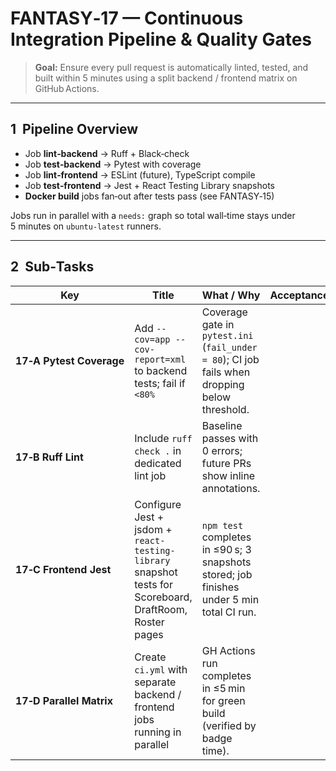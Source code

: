 # FANTASY‑17 — Continuous Integration Pipeline & Quality Gates

> **Goal:** Ensure every pull request is automatically linted, tested, and built within 5 minutes using a split backend / frontend matrix on GitHub Actions.

---

## 1  Pipeline Overview

* Job **lint‑backend** → Ruff + Black‑check
* Job **test‑backend** → Pytest with coverage
* Job **lint‑frontend** → ESLint (future), TypeScript compile
* Job **test‑frontend** → Jest + React Testing Library snapshots
* **Docker build** jobs fan‑out after tests pass (see FANTASY‑15)

Jobs run in parallel with a `needs:` graph so total wall‑time stays under 5 minutes on `ubuntu‑latest` runners.

---

## 2  Sub‑Tasks

| Key                      | Title                                                                                                   | What / Why                                                                                     | Acceptance Criteria |
| ------------------------ | ------------------------------------------------------------------------------------------------------- | ---------------------------------------------------------------------------------------------- | ------------------- |
| **17‑A Pytest Coverage** | Add `--cov=app --cov-report=xml` to backend tests; fail if `<80%`                                       | Coverage gate in `pytest.ini` (`fail_under = 80`); CI job fails when dropping below threshold. |                     |
| **17‑B Ruff Lint**       | Include `ruff check .` in dedicated lint job                                                            | Baseline passes with 0 errors; future PRs show inline annotations.                             |                     |
| **17‑C Frontend Jest**   | Configure Jest + jsdom + `react-testing-library` snapshot tests for Scoreboard, DraftRoom, Roster pages | `npm test` completes in ≤90 s; 3 snapshots stored; job finishes under 5 min total CI run.      |                     |
| **17‑D Parallel Matrix** | Create `ci.yml` with separate backend / frontend jobs running in parallel                               | GH Actions run completes in ≤5 min for green build (verified by badge time).                   |                     |
